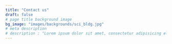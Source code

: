 ```yaml
---
title: "Contact us"
draft: false
# page title background image
bg_image: "images/backgrounds/sci_bldg.jpg"
# meta description
# description : "Lorem ipsum dolor sit amet, consectetur adipisicing elit, sed do eiusmod tempor incididunt ut labore. dolore magna aliqua. Ut enim ad minim veniam, quis nostrud."
---
```

